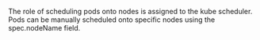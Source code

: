 
The role of scheduling pods onto nodes is assigned to the kube scheduler. Pods can be manually scheduled onto specific nodes using the spec.nodeName field.